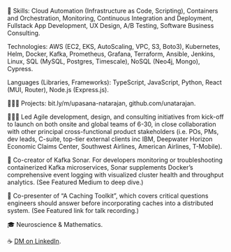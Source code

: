 🥞
Skills: Cloud Automation (Infrastructure as Code, Scripting), Containers and Orchestration, Monitoring, Continuous Integration and Deployment, Fullstack App Development, UX Design, A/B Testing, Software Business Consulting.

Technologies: AWS (EC2, EKS, AutoScaling, VPC, S3, Boto3), Kubernetes, Helm, Docker, Kafka, Prometheus, Grafana, Terraform, Ansible, Jenkins, Linux, SQL (MySQL, Postgres, Timescale), NoSQL (Neo4j, Mongo), Cypress.

Languages (Libraries, Frameworks): TypeScript, JavaScript, Python, React (MUI, Router), Node.js (Express.js).

👩🏽‍💻 Projects: bit.ly/m/upasana-natarajan, github.com/unatarajan.

👩🏽‍💼 Led Agile development, design, and consulting initiatives from kick-off to launch on both onsite and global teams of 6-30, in close collaboration with other principal cross-functional product stakeholders (i.e. POs, PMs, dev leads, C-suite, top-tier external clients inc IBM, Deepwater Horizon Economic Claims Center, Southwest Airlines, American Airlines, T-Mobile).

🌊 Co-creator of Kafka Sonar. For developers monitoring or troubleshooting containerized Kafka microservices, Sonar supplements Docker’s comprehensive event logging with visualized cluster health and throughput analytics. (See Featured Medium to deep dive.)

🎤 Co-presenter of “A Caching Toolkit”, which covers critical questions engineers should answer before incorporating caches into a distributed system. (See Featured link for talk recording.)

🎓 Neuroscience & Mathematics.

☕ [DM on LinkedIn](https://www.linkedin.com/in/upasananatarajan/).
